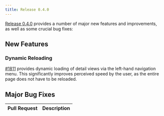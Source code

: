 ```yaml
---
title: Release 0.4.0
---
```


[Release 0.4.0](https://github.com/inventree/InvenTree/releases/tag/0.4.0) provides a number of major new features and improvements, as well as some crucial bug fixes:

## New Features

### Dynamic Reloading

[#1811](https://github.com/inventree/InvenTree/pull/1811) provides dynamic loading of detail views via the left-hand navigation menu. This significantly improves perceived speed by the user, as the entire page does not have to be reloaded.

## Major Bug Fixes

| Pull Request | Description |
| --- | --- |